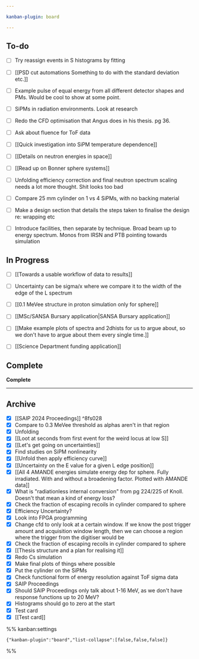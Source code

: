 ```yaml
---

kanban-plugin: board

---
```


## To-do

- [ ] Try reassign events in S histograms by fitting
- [ ] [[PSD cut automations Something to do with the standard deviation etc.]]
- [ ] Example pulse of equal energy from all different detector shapes and PMs. Would be cool to show at some point.
- [ ] SiPMs in radiation environments. Look at research
- [ ] Redo the CFD optimisation that Angus does in his thesis. pg 36.
- [ ] Ask about fluence for ToF data
- [ ] [[Quick investigation into SiPM temperature dependence]]
- [ ] [[Details on neutron energies in space]]
- [ ] [[Read up on Bonner sphere systems]]
- [ ] Unfolding efficiency correction and final neutron spectrum scaling needs a lot more thought. Shit looks too bad
- [ ] Compare 25 mm cylinder on 1 vs 4 SiPMs, with no backing material
- [ ] Make a design section that details the steps taken to finalise the design re: wrapping etc
- [ ] Introduce facilities, then separate by technique. Broad beam up to energy spectrum. Monos from IRSN and PTB pointing towards simulation


## In Progress

- [ ] [[Towards a usable workflow of data to results]]
- [ ] Uncertainty can be sigma/x where we compare it to the width of the edge of the L spectrum
- [ ] [[0.1 MeVee structure in proton simulation only for sphere]]
- [ ] [[MSc/SANSA Bursary application|SANSA Bursary application]]
- [ ] [[Make example plots of spectra and 2dhists for us to argue about, so we don't have to argue about them every single time.]]
- [ ] [[Science Department funding application]]


## Complete

**Complete**


***

## Archive

- [x] [[SAIP 2024 Proceedings]] ^8fs028
- [x] Compare to 0.3 MeVee threshold as alphas aren't in that region
- [x] Unfolding
- [x] [[Loot at seconds from first event for the weird locus at low S]]
- [x] [[Let's get going on uncertainties]]
- [x] Find studies on SiPM nonlinearity
- [x] [[Unfold then apply efficiency curve]]
- [x] [[Uncertainty on the E value for a given L edge position]]
- [x] [[All 4 AMANDE energies simulate energy dep for sphere. Fully irradiated. With and without a broadening factor. Plotted with AMANDE data]]
- [x] What is "radiationless internal conversion" from pg 224/225 of Knoll. Doesn't that mean a kind of energy loss?
- [x] Check the fraction of escaping recoils in cylinder compared to sphere
- [x] Efficiency Uncertainty?
- [x] Look into FPGA programming
- [x] Change cfd to only look at a certain window. If we know the post trigger amount and acquisition window length, then we can choose a region where the trigger from the digitiser would be
- [x] Check the fraction of escaping recoils in cylinder compared to sphere
- [x] [[Thesis structure and a plan for realising it]]
- [x] Redo Cs simulation
- [x] Make final plots of things where possible
- [x] Put the cylinder on the SiPMs
- [x] Check functional form of energy resolution against ToF sigma data
- [x] SAIP Proceedings
- [x] Should SAIP Proceedings only talk about 1-16 MeV, as we don't have response functions up to 20 MeV?
- [x] Histograms should go to zero at the start
- [x] Test card
- [x] [[Test card]]

%% kanban:settings
```
{"kanban-plugin":"board","list-collapse":[false,false,false]}
```
%%